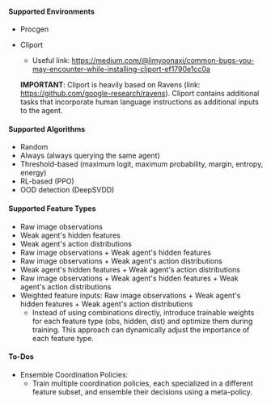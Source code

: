 #### Supported Environments
- Procgen
- Cliport
    - Useful link: https://medium.com/@limyoonaxi/common-bugs-you-may-encounter-while-installing-cliport-ef1790e1cc0a

  **IMPORTANT**: Cliport is heavily based on Ravens (link: https://github.com/google-research/ravens). Cliport contains additional tasks that incorporate human language instructions as additional inputs to the agent. 


#### Supported Algorithms
- Random
- Always (always querying the same agent)
- Threshold-based (maximum logit, maximum probability, margin, entropy, energy)
- RL-based (PPO)
- OOD detection (DeepSVDD)


#### Supported Feature Types
- Raw image observations
- Weak agent's hidden features
- Weak agent's action distributions
- Raw image observations + Weak agent's hidden features
- Raw image observations + Weak agent's action distributions
- Weak agent's hidden features + Weak agent's action distributions
- Raw image observations + Weak agent's hidden features + Weak agent's action distributions
- Weighted feature inputs: Raw image observations + Weak agent's hidden features + Weak agent's action distributions 
  - Instead of using combinations directly, introduce trainable weights for each feature type (obs, hidden, dist) and optimize them during training. This approach can dynamically adjust the importance of each feature type.


#### To-Dos
- Ensemble Coordination Policies: 
  - Train multiple coordination policies, each specialized in a different feature subset, and ensemble their decisions using a meta-policy.
